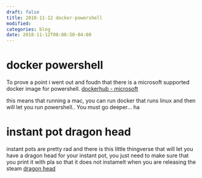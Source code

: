 ```yaml
---
draft: false
title: 2018-11-12 docker-powershell
modified:
categories: blog
date: 2018-11-12T08:08:50-04:00
---
```


# docker powershell
To prove a point i went out and foudn that there is a microsoft supported docker image for powershell.
[dockerhub - microsoft](https://hub.docker.com/r/microsoft/powershell/ "dockerhub microsoft")

this means that running a mac, you can run docker that runs linux and then will let you run powershell..   You must go deeper...  ha

# instant pot dragon head
instant pots are pretty rad and there is this little thingverse that will let you have a dragon head for your instant pot, you just need to make sure that you print it with pla so that it does not instamelt when you are releasing the steam
[dragon head](https://www.thingiverse.com/thing:3147625 "dragon head")
